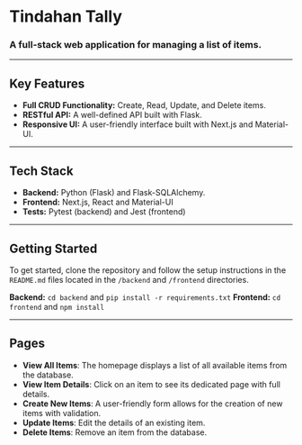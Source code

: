 # Tindahan Tally

### A full-stack web application for managing a list of items.

---

## Key Features

- **Full CRUD Functionality:** Create, Read, Update, and Delete items.
- **RESTful API:** A well-defined API built with Flask.
- **Responsive UI:** A user-friendly interface built with Next.js and Material-UI.

---

## Tech Stack

- **Backend:** Python (Flask) and Flask-SQLAlchemy.
- **Frontend:** Next.js, React and Material-UI
- **Tests:** Pytest (backend) and Jest (frontend)

---

## Getting Started

To get started, clone the repository and follow the setup instructions in the `README.md` files located in the `/backend` and `/frontend` directories.

**Backend:** `cd backend` and `pip install -r requirements.txt`
**Frontend:** `cd frontend` and `npm install`

---

## Pages

- **View All Items**: The homepage displays a list of all available items from the database.
- **View Item Details**: Click on an item to see its dedicated page with full details.
- **Create New Items**: A user-friendly form allows for the creation of new items with validation.
- **Update Items**: Edit the details of an existing item.
- **Delete Items**: Remove an item from the database.
